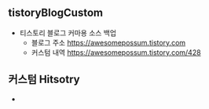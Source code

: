 
## tistoryBlogCustom
- 티스토리 블로그 커마용 소스 백업
  - 블로그 주소 https://awesomepossum.tistory.com
  - 커스텀 내역 https://awesomepossum.tistory.com/428

## 커스텀 Hitsotry
- 
